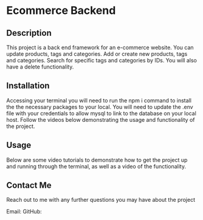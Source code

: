 # Ecommerce Backend

## Description

This project is a back end framework for an e-commerce website. You can update products, tags and categories. Add or create new products, tags and categories. Search for specific tags and categories by IDs. You will also have a delete functionality.

## Installation

Accessing your terminal you will need to run the npm i command to install the the necessary packages to your local. You will need to update the .env file with your credentials to allow mysql to link to the database on your local host. Follow the videos below demonstrating the usage and functionality of the project.

## Usage

Below are some video tutorials to demonstrate how to get the project up and running through the terminal, as well as a video of the functionality. 

## Contact Me

Reach out to me with any further questions you may have about the project 

Email:
GitHub: 